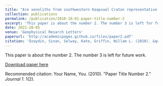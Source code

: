 ```yaml
---
title: "Are xenoliths from southwestern Kaapvaal Craton representative of the broader mantle? Constraints from magnetotelluric modeling"
collection: publications
permalink: /publication/2010-10-01-paper-title-number-2
excerpt: 'This paper is about the number 2. The number 3 is left for future work.'
date: 2021-20-05
venue: 'Geophysical Resarch Letters'
paperurl: 'http://academicpages.github.io/files/paper2.pdf'
citation: 'Özaydin, Sinan, Selway, Kate, Griffin, Willam L. (2010). &quot;Are xenoliths from southwestern Kaapvaal Craton representative of the broader mantle? Constraints from magnetotelluric modeling&quot; <i>Geophysical Research Letters</i>. 48.'
---
```

This paper is about the number 2. The number 3 is left for future work.

[Download paper here](http://academicpages.github.io/files/paper2.pdf)

Recommended citation: Your Name, You. (2010). "Paper Title Number 2." <i>Journal 1</i>. 1(2).
